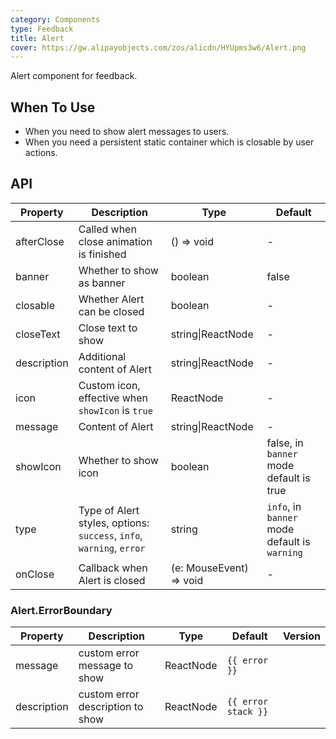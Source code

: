 ```yaml
---
category: Components
type: Feedback
title: Alert
cover: https://gw.alipayobjects.com/zos/alicdn/HYUpms3w6/Alert.png
---
```


Alert component for feedback.

## When To Use

- When you need to show alert messages to users.
- When you need a persistent static container which is closable by user actions.

## API

| Property | Description | Type | Default |
| --- | --- | --- | --- |
| afterClose | Called when close animation is finished | () => void | - |
| banner | Whether to show as banner | boolean | false |
| closable | Whether Alert can be closed | boolean | - |
| closeText | Close text to show | string\|ReactNode | - |
| description | Additional content of Alert | string\|ReactNode | - |
| icon | Custom icon, effective when `showIcon` is `true` | ReactNode | - |
| message | Content of Alert | string\|ReactNode | - |
| showIcon | Whether to show icon | boolean | false, in `banner` mode default is true |
| type | Type of Alert styles, options: `success`, `info`, `warning`, `error` | string | `info`, in `banner` mode default is `warning` |
| onClose | Callback when Alert is closed | (e: MouseEvent) => void | - |

### Alert.ErrorBoundary

| Property    | Description                      | Type      | Default             | Version |
| ----------- | -------------------------------- | --------- | ------------------- | ------- |
| message     | custom error message to show     | ReactNode | `{{ error }}`       |         |
| description | custom error description to show | ReactNode | `{{ error stack }}` |         |
